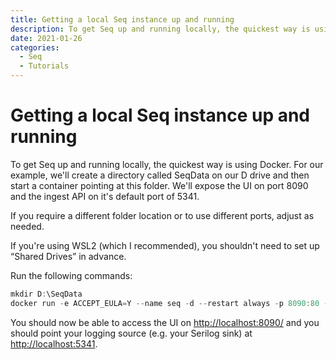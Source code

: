 ```yaml
---
title: Getting a local Seq instance up and running
description: To get Seq up and running locally, the quickest way is using Docker. For our example, we'll create a directory called SeqData on our D drive and then start a container pointing at this folder. We'll expose the UI on port 8090 and the ingest API on it's default port of 5341.
date: 2021-01-26
categories:
  - Seq
  - Tutorials
---
```

# Getting a local Seq instance up and running

To get Seq up and running locally, the quickest way is using Docker. For our example, we'll create a directory called SeqData on our D drive and then start a container pointing at this folder. We'll expose the UI on port 8090 and the ingest API on it's default port of 5341.

If you require a different folder location or to use different ports, adjust as needed.

If you're using WSL2 (which I recommended), you shouldn't need to set up “Shared Drives” in advance.

Run the following commands:

```powershell
mkdir D:\SeqData
docker run -e ACCEPT_EULA=Y --name seq -d --restart always -p 8090:80 -p 5341:5341 -v D:/SeqData:/data datalust/seq:latest
```

You should now be able to access the UI on [http://localhost:8090/](http://localhost:8090/) and you should point your logging source (e.g. your Serilog sink) at [http://localhost:5341](http://localhost:5341).